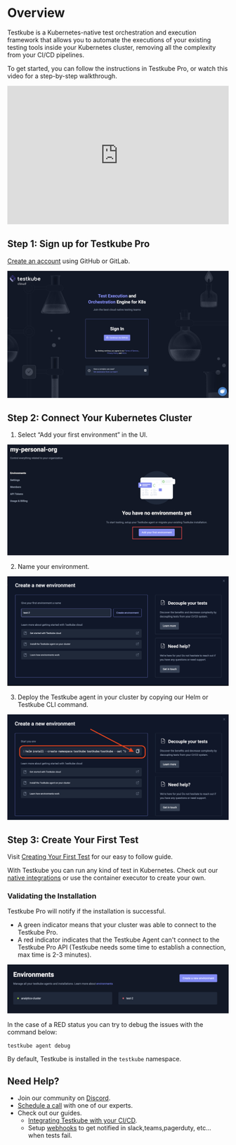# Overview

Testkube is a Kubernetes-native test orchestration and execution framework that allows you to automate the executions of your existing testing tools inside your Kubernetes cluster, removing all the complexity from your CI/CD pipelines.

To get started, you can follow the instructions in Testkube Pro, or watch this video for a step-by-step walkthrough. 

<iframe width="100%" height="315" src="https://www.youtube.com/embed/YnR5yOO8C4s?si=3xdK77wcQVpJQrwt" title="YouTube Tutorial: Installing Testkube Cloud" frameborder="0" allow="accelerometer; autoplay; clipboard-write; encrypted-media; gyroscope; picture-in-picture; web-share" allowfullscreen></iframe>


## Step 1: Sign up for Testkube Pro 
[Create an account](https://cloud.testkube.io/) using GitHub or GitLab. 

![Sign in to Testkube](../img/sign-in.png)

## Step 2: Connect Your Kubernetes Cluster
1. Select “Add your first environment” in the UI.

![Create Environment](../img/create-first-environment.png)


2. Name your environment.

![Fill in Env Name](../img/fill-in-env-name.png)

3. Deploy the Testkube agent in your cluster by copying our Helm or Testkube CLI command.

![Copy Helm Command](../img/copy-helm-command.png)

## Step 3: Create Your First Test 

Visit [Creating Your First Test](./creating-first-test.md) for our easy to follow guide.

With Testkube you can run any kind of test in Kubernetes. Check out our [native integrations](https://docs.testkube.io/category/test-types/) or use the container executor to create your own.


### Validating the Installation 

Testkube Pro will notify if the installation is successful. 

* A green indicator means that your cluster was able to connect to the Testkube Pro.
* A red indicator indicates that the Testkube Agent can't connect to the Testkube Pro API (Testkube needs some time to establish a connection, max time is 2-3 minutes).

![Validate Install](../img/validate-install.png)

In the case of a RED status you can try to debug the issues with the command below:

```sh 
testkube agent debug
```
By default, Testkube is installed in the `testkube` namespace.

## Need Help? 

- Join our community on [Discord](https://discord.com/invite/6zupCZFQbe).
- [Schedule a call](https://calendly.com/bryan-3pu/support-product-feedback-call?month=2023-10) with one of our experts. 
- Check out our guides. 
  - [Integrating Testkube with your CI/CD](https://docs.testkube.io/articles/cicd-overview/).
  - Setup [webhooks](https://testkube.io/blog/empowering-kubernetes-tests-with-webhooks) to get notified in slack,teams,pagerduty, etc… when tests fail.



